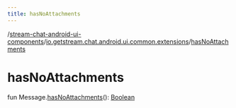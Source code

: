 ```yaml
---
title: hasNoAttachments
---
```

/[stream-chat-android-ui-components](../index.md)/[io.getstream.chat.android.ui.common.extensions](index.md)/[hasNoAttachments](hasNoAttachments.md)  
  
  
  
# hasNoAttachments  
fun Message.[hasNoAttachments](hasNoAttachments.md)(): [Boolean](https://kotlinlang.org/api/latest/jvm/stdlib/kotlin/-boolean/index.html)
